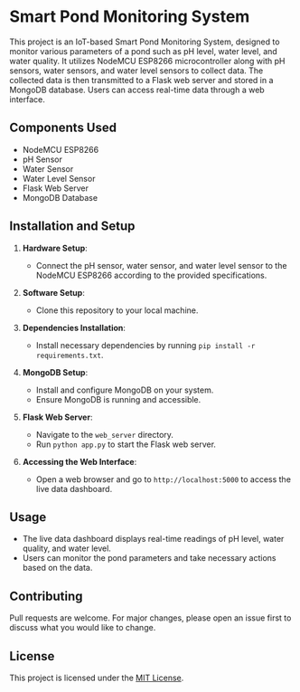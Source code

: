 # Smart Pond Monitoring System

This project is an IoT-based Smart Pond Monitoring System, designed to monitor various parameters of a pond such as pH level, water level, and water quality. It utilizes NodeMCU ESP8266 microcontroller along with pH sensors, water sensors, and water level sensors to collect data. The collected data is then transmitted to a Flask web server and stored in a MongoDB database. Users can access real-time data through a web interface.

## Components Used

- NodeMCU ESP8266
- pH Sensor
- Water Sensor
- Water Level Sensor
- Flask Web Server
- MongoDB Database

## Installation and Setup

1. **Hardware Setup**:
   - Connect the pH sensor, water sensor, and water level sensor to the NodeMCU ESP8266 according to the provided specifications.

2. **Software Setup**:
   - Clone this repository to your local machine.

3. **Dependencies Installation**:
   - Install necessary dependencies by running `pip install -r requirements.txt`.

4. **MongoDB Setup**:
   - Install and configure MongoDB on your system.
   - Ensure MongoDB is running and accessible.

5. **Flask Web Server**:
   - Navigate to the `web_server` directory.
   - Run `python app.py` to start the Flask web server.

6. **Accessing the Web Interface**:
   - Open a web browser and go to `http://localhost:5000` to access the live data dashboard.

## Usage

- The live data dashboard displays real-time readings of pH level, water quality, and water level.
- Users can monitor the pond parameters and take necessary actions based on the data.

## Contributing

Pull requests are welcome. For major changes, please open an issue first to discuss what you would like to change.

## License

This project is licensed under the [MIT License](https://opensource.org/licenses/MIT).

